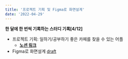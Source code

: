 ```yaml
---
title: '프로젝트 기획 및 Figma로 화면설계'
date: '2022-04-29'
---
```


**한 달에 한 번씩 기록하는 스터디 기록[4/12]**
- 프로젝트 기획: 일하기/공부하기 좋은 카페를 찾을 수 있는 어플
  - [**노션 링크**](https://www.notion.so/4655e1c26faf4a3195d97411b8fbee36)
- Figma로 화면설계 [draft](https://www.figma.com/proto/XPpKMofwVq1MY4pz0BbTdZ/%EC%9D%B4%EB%A6%84%EC%97%86%EB%8[…]%A0%9D%ED%8A%B8?node-id=7%3A2&scaling=scale-down&page-id=0%3A1)